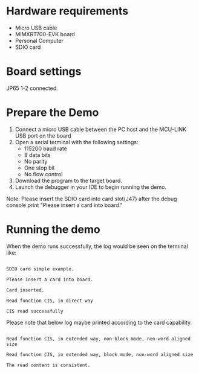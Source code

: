 Hardware requirements
=====================
- Micro USB cable
- MIMXRT700-EVK board
- Personal Computer
- SDIO card

Board settings
============
JP65 1-2 connected.

Prepare the Demo
===============
1.  Connect a micro USB cable between the PC host and the MCU-LINK USB port on the board
2.  Open a serial terminal with the following settings:
    - 115200 baud rate
    - 8 data bits
    - No parity
    - One stop bit
    - No flow control
3.  Download the program to the target board.
4.  Launch the debugger in your IDE to begin running the demo.

Note:
Please insert the SDIO card into card slot(J47) after the debug console print "Please insert a card into board."

Running the demo
===============
When the demo runs successfully, the log would be seen on the terminal like:

~~~~~~~~~~~~~~~~~~~~~~~~~~~~~~~~~~~~~~~~~~~~~~~~~~~~~~~~~~~~~~~~~~~~~~~~~~~~~~~~~~~

SDIO card simple example.

Please insert a card into board.

Card inserted.

Read function CIS, in direct way

CIS read successfully
~~~~~~~~~~~~~~~~~~~~~~~~~~~~~~~~~~~~~~~~~~~~~~~~~~~~~~~~~~~~~~~~~~~~~~~~~~~~~~~~~~~
Please note that below log maybe printed according to the card capability.
~~~~~~~~~~~~~~~~~~~~~~~~~~~~~~~~~~~~~~~~~~~~~~~~~~~~~~~~~~~~~~~~~~~~~~~~~~~~~~~~~~~

Read function CIS, in extended way, non-block mode, non-word aligned size

Read function CIS, in extended way, block mode, non-word aligned size

The read content is consistent.
~~~~~~~~~~~~~~~~~~~~~~~~~~~~~~~~~~~~~~~~~~~~~~~~~~~~~~~~~~~~~~~~~~~~~~~~~~~~~~~~~~~~~

